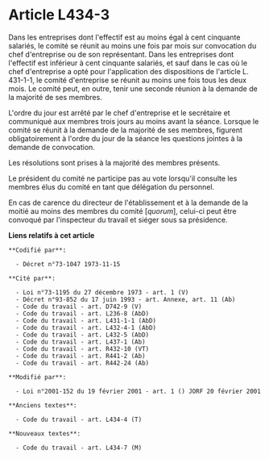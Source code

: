 # Article L434-3

Dans les entreprises dont l'effectif est au moins égal à cent cinquante salariés, le comité se réunit au moins une fois par
mois sur convocation du chef d'entreprise ou de son représentant. Dans les entreprises dont l'effectif est inférieur à cent
cinquante salariés, et sauf dans le cas où le chef d'entreprise a opté pour l'application des dispositions de l'article L.
431-1-1, le comité d'entreprise se réunit au moins une fois tous les deux mois. Le comité peut, en outre, tenir une seconde
réunion à la demande de la majorité de ses membres.

L'ordre du jour est arrêté par le chef d'entreprise et le secrétaire et communiqué aux membres trois jours au moins avant la
séance. Lorsque le comité se réunit à la demande de la majorité de ses membres, figurent obligatoirement à l'ordre du jour de
la séance les questions jointes à la demande de convocation.

Les résolutions sont prises à la majorité des membres présents.

Le président du comité ne participe pas au vote lorsqu'il consulte les membres élus du comité en tant que délégation du
personnel.

En cas de carence du directeur de l'établissement et à la demande de la moitié au moins des membres du comité [*quorum*],
celui-ci peut être convoqué par l'inspecteur du travail et siéger sous sa présidence.

**Liens relatifs à cet article**

	**Codifié par**:

	  - Décret n°73-1047 1973-11-15

	**Cité par**:

	  - Loi n°73-1195 du 27 décembre 1973 - art. 1 (V)
	  - Décret n°93-852 du 17 juin 1993 - art. Annexe, art. 11 (Ab)
	  - Code du travail - art. D742-9 (V)
	  - Code du travail - art. L236-8 (AbD)
	  - Code du travail - art. L431-1-1 (AbD)
	  - Code du travail - art. L432-4-1 (AbD)
	  - Code du travail - art. L432-5 (AbD)
	  - Code du travail - art. L437-1 (Ab)
	  - Code du travail - art. R432-10 (VT)
	  - Code du travail - art. R441-2 (Ab)
	  - Code du travail - art. R442-24 (Ab)

	**Modifié par**:

	  - Loi n°2001-152 du 19 février 2001 - art. 1 () JORF 20 février 2001

	**Anciens textes**:

	  - Code du travail - art. L434-4 (T)

	**Nouveaux textes**:

	  - Code du travail - art. L434-7 (M)
